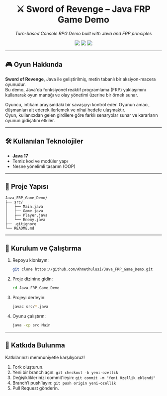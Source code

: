 
<h1 align="center">⚔️ Sword of Revenge – Java FRP Game Demo</h1>
<p align="center"><i>Turn-based Console RPG Demo built with Java and FRP principles</i></p>

<p align="center">
  <img src="https://img.shields.io/badge/language-Java17-blue" />
  <img src="https://img.shields.io/badge/architecture-OOP_&_FRP-green" />
  <img src="https://img.shields.io/badge/status-Demo-orange" />
</p>

---

## 🎮 Oyun Hakkında

**Sword of Revenge**, Java ile geliştirilmiş, metin tabanlı bir aksiyon-macera oyunudur.  
Bu demo, Java'da fonksiyonel reaktif programlama (FRP) yaklaşımını kullanarak oyun mantığı ve olay yönetimi üzerine bir örnek sunar.

Oyuncu, intikam arayışındaki bir savaşçıyı kontrol eder. Oyunun amacı, düşmanları alt ederek ilerlemek ve nihai hedefe ulaşmaktır.  
Oyun, kullanıcıdan gelen girdilere göre farklı senaryolar sunar ve kararların oyunun gidişatını etkiler.

---

## 🛠️ Kullanılan Teknolojiler

- **Java 17**
- Temiz kod ve modüler yapı
- Nesne yönelimli tasarım (OOP)

---

## 📁 Proje Yapısı

```
Java_FRP_Game_Demo/
├── src/
│   ├── Main.java
│   ├── Game.java
│   ├── Player.java
│   └── Enemy.java
├── .gitignore
└── README.md
```

---

## 🚀 Kurulum ve Çalıştırma

1. Repoyu klonlayın:
   ```bash
   git clone https://github.com/Ahmethulusi/Java_FRP_Game_Demo.git
   ```

2. Proje dizinine gidin:
   ```bash
   cd Java_FRP_Game_Demo
   ```

3. Projeyi derleyin:
   ```bash
   javac src/*.java
   ```

4. Oyunu çalıştırın:
   ```bash
   java -cp src Main
   ```

---

## 🤝 Katkıda Bulunma

Katkılarınızı memnuniyetle karşılıyoruz!

1. Fork oluşturun.
2. Yeni bir branch açın: `git checkout -b yeni-ozellik`
3. Değişikliklerinizi commit'leyin: `git commit -m "Yeni özellik eklendi"`
4. Branch’i push’layın: `git push origin yeni-ozellik`
5. Pull Request gönderin.

